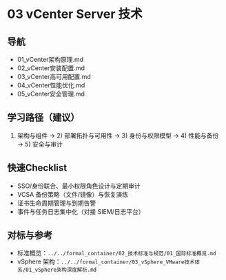 # 03 vCenter Server 技术

## 导航

- 01_vCenter架构原理.md
- 02_vCenter安装配置.md
- 03_vCenter高可用配置.md
- 04_vCenter性能优化.md
- 05_vCenter安全管理.md

## 学习路径（建议）

1) 架构与组件 → 2) 部署拓扑与可用性 → 3) 身份与权限模型 → 4) 性能与备份 → 5) 安全与审计

## 快速Checklist

- SSO/身份联合、最小权限角色设计与定期审计
- VCSA 备份策略（文件/镜像）与恢复演练
- 证书生命周期管理与到期告警
- 事件与任务日志集中化（对接 SIEM/日志平台）

## 对标与参考

- 标准概览：`../../formal_container/02_技术标准与规范/01_国际标准概览.md`
- vSphere 架构：`../../formal_container/03_vSphere_VMware技术体系/01_vSphere架构深度解析.md`
